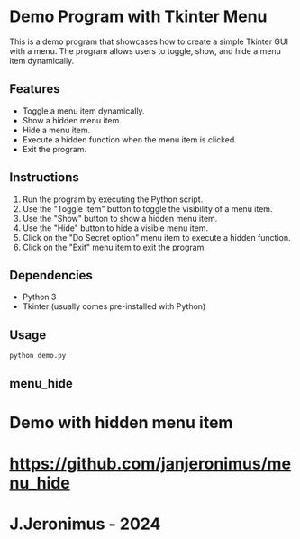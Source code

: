 # Demo Program with Tkinter Menu
This is a demo program that showcases how to create a simple Tkinter GUI with a menu. The program allows users to toggle, show, and hide a menu item dynamically.

## Features

- Toggle a menu item dynamically.
- Show a hidden menu item.
- Hide a menu item.
- Execute a hidden function when the menu item is clicked.
- Exit the program.

## Instructions

1. Run the program by executing the Python script.
2. Use the "Toggle Item" button to toggle the visibility of a menu item.
3. Use the "Show" button to show a hidden menu item.
4. Use the "Hide" button to hide a visible menu item.
5. Click on the "Do Secret option" menu item to execute a hidden function.
6. Click on the "Exit" menu item to exit the program.

## Dependencies

- Python 3
- Tkinter (usually comes pre-installed with Python)

## Usage

```bash
python demo.py

```

## menu_hide
# Demo with hidden menu item
# https://github.com/janjeronimus/menu_hide
# J.Jeronimus - 2024
